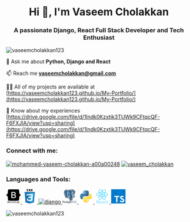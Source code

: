 <h1 align="center">Hi 👋, I'm Vaseem Cholakkan</h1>
<h3 align="center">A passionate Django, React Full Stack Developer and Tech Enthusiast</h3>

<p align="left"> <img src="https://komarev.com/ghpvc/?username=vaseemcholakkan123&label=Profile%20views&color=0e75b6&style=flat" alt="vaseemcholakkan123" /> </p>

 💬 Ask me about **Python, Django and React**

 📫 Reach me **vaseemcholakkan@gmail.com**

 👨‍💻 All of my projects are available at [https://vaseemcholakkan123.github.io/My-Portfolio/](https://vaseemcholakkan123.github.io/My-Portfolio/)

 📄 Know about my experiences [https://drive.google.com/file/d/1lndk0Kzxtik3TUWk9CFtqcQF-F6FXJlA/view?usp=sharing](https://drive.google.com/file/d/1lndk0Kzxtik3TUWk9CFtqcQF-F6FXJlA/view?usp=sharing)

<h3 align="left">Connect with me:</h3>
<p align="left">
<a href="https://linkedin.com/in/mohammed-vaseem-cholakkan-a00a00248" target="blank"><img align="center" src="https://raw.githubusercontent.com/rahuldkjain/github-profile-readme-generator/master/src/images/icons/Social/linked-in-alt.svg" alt="mohammed-vaseem-cholakkan-a00a00248" height="30" width="40" /></a>
<a href="https://instagram.com/vaseem_cholakkan" target="blank"><img align="center" src="https://raw.githubusercontent.com/rahuldkjain/github-profile-readme-generator/master/src/images/icons/Social/instagram.svg" alt="vaseem_cholakkan" height="30" width="40" /></a>
</p>

<h3 align="left">Languages and Tools:</h3>
<p align="left"> <a href="https://getbootstrap.com" target="_blank" rel="noreferrer"> <img src="https://raw.githubusercontent.com/devicons/devicon/master/icons/bootstrap/bootstrap-plain-wordmark.svg" alt="bootstrap" width="40" height="40"/> </a> <a href="https://www.w3schools.com/css/" target="_blank" rel="noreferrer"> <img src="https://raw.githubusercontent.com/devicons/devicon/master/icons/css3/css3-original-wordmark.svg" alt="css3" width="40" height="40"/> </a> <a href="https://www.djangoproject.com/" target="_blank" rel="noreferrer"> <img src="https://cdn.worldvectorlogo.com/logos/django.svg" alt="django" width="40" height="40"/> </a> <a href="https://www.postgresql.org" target="_blank" rel="noreferrer"> <img src="https://raw.githubusercontent.com/devicons/devicon/master/icons/postgresql/postgresql-original-wordmark.svg" alt="postgresql" width="40" height="40"/> </a> <a href="https://www.python.org" target="_blank" rel="noreferrer"> <img src="https://raw.githubusercontent.com/devicons/devicon/master/icons/python/python-original.svg" alt="python" width="40" height="40"/> </a> <a href="https://reactjs.org/" target="_blank" rel="noreferrer"> <img src="https://raw.githubusercontent.com/devicons/devicon/master/icons/react/react-original-wordmark.svg" alt="react" width="40" height="40"/> </a> <a href="https://www.typescriptlang.org/" target="_blank" rel="noreferrer"> <img src="https://raw.githubusercontent.com/devicons/devicon/master/icons/typescript/typescript-original.svg" alt="typescript" width="40" height="40"/> </a> </p>

<p><img align="center" src="https://github-readme-stats.vercel.app/api/top-langs?username=vaseemcholakkan123&show_icons=true&locale=en&layout=compact" alt="vaseemcholakkan123" /></p>

